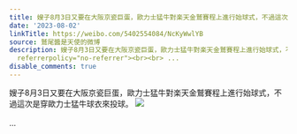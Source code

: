 ```yaml
---
title: 嫂子8月3日又要在大阪京瓷巨蛋，歐力士猛牛對楽天金鷲賽程上進行始球式，不過這次是穿歐力士猛牛球衣來投球。 [图片]
date: '2023-08-02'
linkTitle: https://weibo.com/5402554084/NcKyWwlYB
source: 鷲尾醬是天使的微博
description: 嫂子8月3日又要在大阪京瓷巨蛋，歐力士猛牛對楽天金鷲賽程上進行始球式，不過這次是穿歐力士猛牛球衣來投球。 <img style="" src="https://tvax4.sinaimg.cn/large/005TCz76gy1hgiocjxufej30ku112dib.jpg"
  referrerpolicy="no-referrer"><br><br> ...
disable_comments: true
---
```

嫂子8月3日又要在大阪京瓷巨蛋，歐力士猛牛對楽天金鷲賽程上進行始球式，不過這次是穿歐力士猛牛球衣來投球。 <img style="" src="https://tvax4.sinaimg.cn/large/005TCz76gy1hgiocjxufej30ku112dib.jpg" referrerpolicy="no-referrer"><br><br> ...